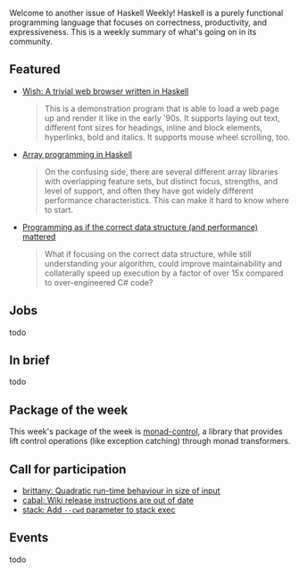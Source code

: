 <!-- 2017-08-10 -->

Welcome to another issue of Haskell Weekly!
Haskell is a purely functional programming language that focuses on correctness, productivity, and expressiveness.
This is a weekly summary of what's going on in its community.

## Featured

-   [Wish: A trivial web browser written in Haskell](https://github.com/chrisdone/wish/blob/f6cb6ffa38e88a8fa082b2cff33c2da56c249608/README.md)

    > This is a demonstration program that is able to load a web page up and render it like in the early '90s. It supports laying out text, different font sizes for headings, inline and block elements, hyperlinks, bold and italics. It supports mouse wheel scrolling, too.

-   [Array programming in Haskell](https://www.tweag.io/posts/2017-08-09-array-programming-in-haskell.html)

    > On the confusing side, there are several different array libraries with overlapping feature sets, but distinct focus, strengths, and level of support, and often they have got widely different performance characteristics. This can make it hard to know where to start.

-   [Programming as if the correct data structure (and performance) mattered](http://h2.jaguarpaw.co.uk/posts/data-structures-matter/)

    > What if focusing on the correct data structure, while still understanding your algorithm, could improve maintainability and collaterally speed up execution by a factor of over 15x compared to over-engineered C# code?

## Jobs

todo

## In brief

todo

## Package of the week

This week's package of the week is [monad-control](https://www.stackage.org/haddock/nightly-2017-08-10/monad-control-1.0.2.2/Control-Monad-Trans-Control.html),
a library that provides lift control operations (like exception catching) through monad transformers.

## Call for participation

-   [brittany: Quadratic run-time behaviour in size of input](https://github.com/lspitzner/brittany/issues/34)
-   [cabal: Wiki release instructions are out of date](https://github.com/haskell/cabal/issues/4622)
-   [stack: Add `--cwd` parameter to stack exec](https://github.com/commercialhaskell/stack/issues/3264)

## Events

todo
